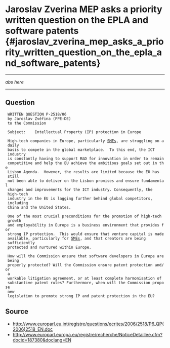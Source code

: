 # Jaroslav Zverina MEP asks a priority written question on the EPLA and software patents {#jaroslav_zverina_mep_asks_a_priority_written_question_on_the_epla_and_software_patents}

------------------------------------------------------------------------

*abs here*

------------------------------------------------------------------------

## Question

` WRITTEN QUESTION P-2518/06`\
` by Jaroslav Zvěřina (PPE-DE)`\
` to the Commission`\
` `\
` Subject:    Intellectual Property (IP) protection in Europe`\
` `\
` High-tech companies in Europe, particularly `[`SMEs`](SMEs "wikilink")`, are struggling on a`\
` daily`\
` basis to compete in the global marketplace.  To this end, the ICT`\
` industry`\
` is constantly having to support R&D for innovation in order to remain`\
` competitive and help the EU achieve the ambitious goals set out in the`\
` Lisbon Agenda.  However, the results are limited because the EU has`\
` still`\
` not been able to deliver on the Lisbon promises and ensure fundamental`\
` changes and improvements for the ICT industry. Consequently, the`\
` high-tech`\
` industry in the EU is lagging further behind global competitors,`\
` including`\
` China and the United States.`

` One of the most crucial preconditions for the promotion of high-tech`\
` growth`\
` and employability in Europe is a business environment that provides for`\
` strong IP protection.  This would ensure that venture capital is made`\
` available, particularly for `[`SMEs`](SMEs "wikilink")`, and that creators are being`\
` sufficiently`\
` protected and nurtured within Europe.`\
` `\
` How will the Commission ensure that software developers in Europe are`\
` being`\
` properly protected? Will the Commission ensure patent protection and/or`\
` a`\
` workable litigation agreement, or at least complete harmonisation of`\
` substantive patent rules? Furthermore, when will the Commission propose`\
` new`\
` legislation to promote strong IP and patent protection in the EU?`

## Source

-   <http://www.europarl.eu.int/registre/questions/ecrites/2006/2518/P6_QP(2006)2518_EN.doc>
-   <http://www.europarl.europa.eu/registre/recherche/NoticeDetaillee.cfm?docid=187380&doclang=EN>
